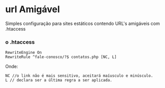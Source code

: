 # url Amigável

Simples configuração para sites estáticos contendo URL's amigáveis com .htaccess

### o .htaccess
 ```
RewriteEngine On
RewriteRule ^fale-conosco/?$ contatos.php [NC, L]
 ```
 Onde:
 
 ```
 NC //o link não é mais sensitivo, aceitará maíusculo e minúsculo.
 L // declara ser a última regra a ser aplicada.
 ```
 